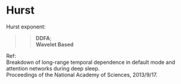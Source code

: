 Hurst
=====

Hurst exponent: <br />
>>**DDFA**;         <br />
>>**Wavelet Based** <br />
  
  
Ref: <br />
    Breakdown of long-range temporal dependence in default mode and attention networks during deep sleep.  
    Proceedings of the National Academy of Sciences, 2013/9/17.
    
